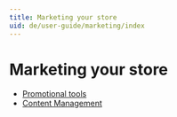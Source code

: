 ```yaml
---
title: Marketing your store
uid: de/user-guide/marketing/index
---
```


# Marketing your store

- [Promotional tools](xref:de/user-guide/marketing/promotional/index)
- [Content Management](xref:de/user-guide/marketing/content/index)